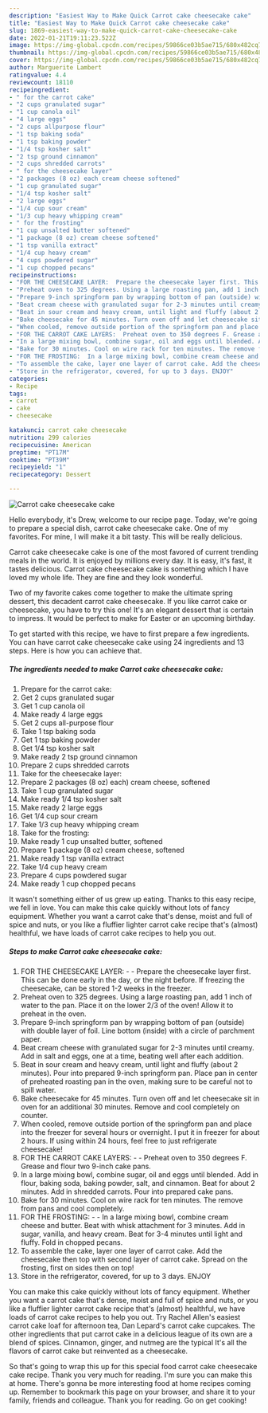```yaml
---
description: "Easiest Way to Make Quick Carrot cake cheesecake cake"
title: "Easiest Way to Make Quick Carrot cake cheesecake cake"
slug: 1869-easiest-way-to-make-quick-carrot-cake-cheesecake-cake
date: 2022-01-21T19:11:23.522Z
image: https://img-global.cpcdn.com/recipes/59866ce03b5ae715/680x482cq70/carrot-cake-cheesecake-cake-recipe-main-photo.jpg
thumbnail: https://img-global.cpcdn.com/recipes/59866ce03b5ae715/680x482cq70/carrot-cake-cheesecake-cake-recipe-main-photo.jpg
cover: https://img-global.cpcdn.com/recipes/59866ce03b5ae715/680x482cq70/carrot-cake-cheesecake-cake-recipe-main-photo.jpg
author: Marguerite Lambert
ratingvalue: 4.4
reviewcount: 18110
recipeingredient:
- " for the carrot cake"
- "2 cups granulated sugar"
- "1 cup canola oil"
- "4 large eggs"
- "2 cups allpurpose flour"
- "1 tsp baking soda"
- "1 tsp baking powder"
- "1/4 tsp kosher salt"
- "2 tsp ground cinnamon"
- "2 cups shredded carrots"
- " for the cheesecake layer"
- "2 packages (8 oz) each cream cheese softened"
- "1 cup granulated sugar"
- "1/4 tsp kosher salt"
- "2 large eggs"
- "1/4 cup sour cream"
- "1/3 cup heavy whipping cream"
- " for the frosting"
- "1 cup unsalted butter softened"
- "1 package (8 oz) cream cheese softened"
- "1 tsp vanilla extract"
- "1/4 cup heavy cream"
- "4 cups powdered sugar"
- "1 cup chopped pecans"
recipeinstructions:
- "FOR THE CHEESECAKE LAYER:  Prepare the cheesecake layer first. This can be done early in the day, or the night before. If freezing the cheesecake, can be stored 1-2 weeks in the freezer."
- "Preheat oven to 325 degrees. Using a large roasting pan, add 1 inch of water to the pan. Place it on the lower 2/3 of the oven! Allow it to preheat in the oven."
- "Prepare 9-inch springform pan by wrapping bottom of pan (outside) with double layer of foil. Line bottom (inside) with a circle of parchment paper."
- "Beat cream cheese with granulated sugar for 2-3 minutes until creamy. Add in salt and eggs, one at a time, beating well after each addition."
- "Beat in sour cream and heavy cream, until light and fluffy (about 2 minutes). Pour into prepared 9-inch springform pan. Place pan in center of preheated roasting pan in the oven, making sure to be careful not to spill water."
- "Bake cheesecake for 45 minutes. Turn oven off and let cheesecake sit in oven for an additional 30 minutes. Remove and cool completely on counter."
- "When cooled, remove outside portion of the springform pan and place into the freezer for several hours or overnight. I put it in freezer for about 2 hours. If using within 24 hours, feel free to just refrigerate cheesecake!"
- "FOR THE CARROT CAKE LAYERS:  Preheat oven to 350 degrees F. Grease and flour two 9-inch cake pans."
- "In a large mixing bowl, combine sugar, oil and eggs until blended. Add in flour, baking soda, baking powder, salt, and cinnamon. Beat for about 2 minutes. Add in shredded carrots. Pour into prepared cake pans."
- "Bake for 30 minutes. Cool on wire rack for ten minutes. The remove from pans and cool completely."
- "FOR THE FROSTING:  In a large mixing bowl, combine cream cheese and butter. Beat with whisk attachment for 3 minutes. Add in sugar, vanilla, and heavy cream. Beat for 3-4 minutes until light and fluffy. Fold in chopped pecans."
- "To assemble the cake, layer one layer of carrot cake. Add the cheesecake then top with second layer of carrot cake. Spread on the frosting, first on sides then on top!"
- "Store in the refrigerator, covered, for up to 3 days. ENJOY"
categories:
- Recipe
tags:
- carrot
- cake
- cheesecake

katakunci: carrot cake cheesecake 
nutrition: 299 calories
recipecuisine: American
preptime: "PT17M"
cooktime: "PT39M"
recipeyield: "1"
recipecategory: Dessert

---
```



![Carrot cake cheesecake cake](https://img-global.cpcdn.com/recipes/59866ce03b5ae715/680x482cq70/carrot-cake-cheesecake-cake-recipe-main-photo.jpg)

Hello everybody, it's Drew, welcome to our recipe page. Today, we're going to prepare a special dish, carrot cake cheesecake cake. One of my favorites. For mine, I will make it a bit tasty. This will be really delicious.

Carrot cake cheesecake cake is one of the most favored of current trending meals in the world. It is enjoyed by millions every day. It is easy, it's fast, it tastes delicious. Carrot cake cheesecake cake is something which I have loved my whole life. They are fine and they look wonderful.

Two of my favorite cakes come together to make the ultimate spring dessert, this decadent carrot cake cheesecake. If you like carrot cake or cheesecake, you have to try this one! It&#39;s an elegant dessert that is certain to impress. It would be perfect to make for Easter or an upcoming birthday.


To get started with this recipe, we have to first prepare a few ingredients. You can have carrot cake cheesecake cake using 24 ingredients and 13 steps. Here is how you can achieve that.

<!--inarticleads1-->

##### The ingredients needed to make Carrot cake cheesecake cake:

1. Prepare  for the carrot cake:
1. Get 2 cups granulated sugar
1. Get 1 cup canola oil
1. Make ready 4 large eggs
1. Get 2 cups all-purpose flour
1. Take 1 tsp baking soda
1. Get 1 tsp baking powder
1. Get 1/4 tsp kosher salt
1. Make ready 2 tsp ground cinnamon
1. Prepare 2 cups shredded carrots
1. Take  for the cheesecake layer:
1. Prepare 2 packages (8 oz) each) cream cheese, softened
1. Take 1 cup granulated sugar
1. Make ready 1/4 tsp kosher salt
1. Make ready 2 large eggs
1. Get 1/4 cup sour cream
1. Take 1/3 cup heavy whipping cream
1. Take  for the frosting:
1. Make ready 1 cup unsalted butter, softened
1. Prepare 1 package (8 oz) cream cheese, softened
1. Make ready 1 tsp vanilla extract
1. Take 1/4 cup heavy cream
1. Prepare 4 cups powdered sugar
1. Make ready 1 cup chopped pecans


It wasn&#39;t something either of us grew up eating. Thanks to this easy recipe, we fell in love. You can make this cake quickly without lots of fancy equipment. Whether you want a carrot cake that&#39;s dense, moist and full of spice and nuts, or you like a fluffier lighter carrot cake recipe that&#39;s (almost) healthful, we have loads of carrot cake recipes to help you out. 

<!--inarticleads2-->

##### Steps to make Carrot cake cheesecake cake:

1. FOR THE CHEESECAKE LAYER: -  - Prepare the cheesecake layer first. This can be done early in the day, or the night before. If freezing the cheesecake, can be stored 1-2 weeks in the freezer.
1. Preheat oven to 325 degrees. Using a large roasting pan, add 1 inch of water to the pan. Place it on the lower 2/3 of the oven! Allow it to preheat in the oven.
1. Prepare 9-inch springform pan by wrapping bottom of pan (outside) with double layer of foil. Line bottom (inside) with a circle of parchment paper.
1. Beat cream cheese with granulated sugar for 2-3 minutes until creamy. Add in salt and eggs, one at a time, beating well after each addition.
1. Beat in sour cream and heavy cream, until light and fluffy (about 2 minutes). Pour into prepared 9-inch springform pan. Place pan in center of preheated roasting pan in the oven, making sure to be careful not to spill water.
1. Bake cheesecake for 45 minutes. Turn oven off and let cheesecake sit in oven for an additional 30 minutes. Remove and cool completely on counter.
1. When cooled, remove outside portion of the springform pan and place into the freezer for several hours or overnight. I put it in freezer for about 2 hours. If using within 24 hours, feel free to just refrigerate cheesecake!
1. FOR THE CARROT CAKE LAYERS: -  - Preheat oven to 350 degrees F. Grease and flour two 9-inch cake pans.
1. In a large mixing bowl, combine sugar, oil and eggs until blended. Add in flour, baking soda, baking powder, salt, and cinnamon. Beat for about 2 minutes. Add in shredded carrots. Pour into prepared cake pans.
1. Bake for 30 minutes. Cool on wire rack for ten minutes. The remove from pans and cool completely.
1. FOR THE FROSTING: -  - In a large mixing bowl, combine cream cheese and butter. Beat with whisk attachment for 3 minutes. Add in sugar, vanilla, and heavy cream. Beat for 3-4 minutes until light and fluffy. Fold in chopped pecans.
1. To assemble the cake, layer one layer of carrot cake. Add the cheesecake then top with second layer of carrot cake. Spread on the frosting, first on sides then on top!
1. Store in the refrigerator, covered, for up to 3 days. ENJOY


You can make this cake quickly without lots of fancy equipment. Whether you want a carrot cake that&#39;s dense, moist and full of spice and nuts, or you like a fluffier lighter carrot cake recipe that&#39;s (almost) healthful, we have loads of carrot cake recipes to help you out. Try Rachel Allen&#39;s easiest carrot cake loaf for afternoon tea, Dan Lepard&#39;s carrot cake cupcakes. The other ingredients that put carrot cake in a delicious league of its own are a blend of spices. Cinnamon, ginger, and nutmeg are the typical It&#39;s all the flavors of carrot cake but reinvented as a cheesecake. 

So that's going to wrap this up for this special food carrot cake cheesecake cake recipe. Thank you very much for reading. I'm sure you can make this at home. There's gonna be more interesting food at home recipes coming up. Remember to bookmark this page on your browser, and share it to your family, friends and colleague. Thank you for reading. Go on get cooking!
